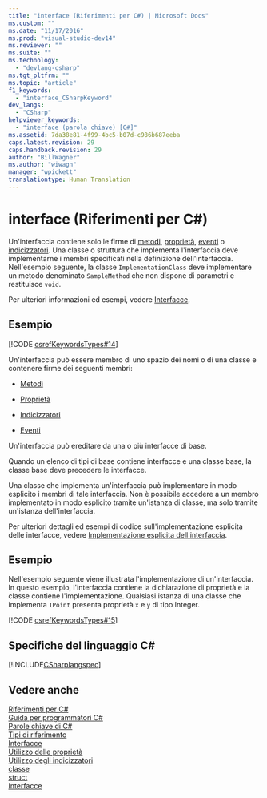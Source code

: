 ```yaml
---
title: "interface (Riferimenti per C#) | Microsoft Docs"
ms.custom: ""
ms.date: "11/17/2016"
ms.prod: "visual-studio-dev14"
ms.reviewer: ""
ms.suite: ""
ms.technology: 
  - "devlang-csharp"
ms.tgt_pltfrm: ""
ms.topic: "article"
f1_keywords: 
  - "interface_CSharpKeyword"
dev_langs: 
  - "CSharp"
helpviewer_keywords: 
  - "interface (parola chiave) [C#]"
ms.assetid: 7da38e81-4f99-4bc5-b07d-c986b687eeba
caps.latest.revision: 29
caps.handback.revision: 29
author: "BillWagner"
ms.author: "wiwagn"
manager: "wpickett"
translationtype: Human Translation
---
```

# interface (Riferimenti per C#)
Un'interfaccia contiene solo le firme di [metodi](../../../csharp/programming-guide/classes-and-structs/methods.md), [proprietà](../../../csharp/programming-guide/classes-and-structs/properties.md), [eventi](../../../csharp/programming-guide/events/index.md) o [indicizzatori](../../../csharp/programming-guide/indexers/index.md).  Una classe o struttura che implementa l'interfaccia deve implementarne i membri specificati nella definizione dell'interfaccia.  Nell'esempio seguente, la classe `ImplementationClass` deve implementare un metodo denominato `SampleMethod` che non dispone di parametri e restituisce `void`.  
  
 Per ulteriori informazioni ed esempi, vedere [Interfacce](../../../csharp/programming-guide/interfaces/index.md).  
  
## Esempio  
 [!CODE [csrefKeywordsTypes#14](../CodeSnippet/VS_Snippets_VBCSharp/csrefKeywordsTypes#14)]  
  
 Un'interfaccia può essere membro di uno spazio dei nomi o di una classe e contenere firme dei seguenti membri:  
  
-   [Metodi](../../../csharp/programming-guide/classes-and-structs/methods.md)  
  
-   [Proprietà](../../../csharp/programming-guide/classes-and-structs/using-properties.md)  
  
-   [Indicizzatori](../../../csharp/programming-guide/indexers/using-indexers.md)  
  
-   [Eventi](../../../csharp/language-reference/keywords/event.md)  
  
 Un'interfaccia può ereditare da una o più interfacce di base.  
  
 Quando un elenco di tipi di base contiene interfacce e una classe base, la classe base deve precedere le interfacce.  
  
 Una classe che implementa un'interfaccia può implementare in modo esplicito i membri di tale interfaccia.  Non è possibile accedere a un membro implementato in modo esplicito tramite un'istanza di classe, ma solo tramite un'istanza dell'interfaccia.  
  
 Per ulteriori dettagli ed esempi di codice sull'implementazione esplicita delle interfacce, vedere [Implementazione esplicita dell'interfaccia](../../../csharp/programming-guide/interfaces/explicit-interface-implementation.md).  
  
## Esempio  
 Nell'esempio seguente viene illustrata l'implementazione di un'interfaccia.  In questo esempio, l'interfaccia contiene la dichiarazione di proprietà e la classe contiene l'implementazione.  Qualsiasi istanza di una classe che implementa `IPoint` presenta proprietà `x` e `y` di tipo Integer.  
  
 [!CODE [csrefKeywordsTypes#15](../CodeSnippet/VS_Snippets_VBCSharp/csrefKeywordsTypes#15)]  
  
## Specifiche del linguaggio C\#  
 [!INCLUDE[CSharplangspec](../../../csharp/language-reference/keywords/includes/csharplangspec_md.md)]  
  
## Vedere anche  
 [Riferimenti per C\#](../../../csharp/language-reference/index.md)   
 [Guida per programmatori C\#](../../../csharp/programming-guide/index.md)   
 [Parole chiave di C\#](../../../csharp/language-reference/keywords/index.md)   
 [Tipi di riferimento](../../../csharp/language-reference/keywords/reference-types.md)   
 [Interfacce](../../../csharp/programming-guide/interfaces/index.md)   
 [Utilizzo delle proprietà](../../../csharp/programming-guide/classes-and-structs/using-properties.md)   
 [Utilizzo degli indicizzatori](../../../csharp/programming-guide/indexers/using-indexers.md)   
 [classe](../../../csharp/language-reference/keywords/class.md)   
 [struct](../../../csharp/language-reference/keywords/struct.md)   
 [Interfacce](../../../csharp/programming-guide/interfaces/index.md)